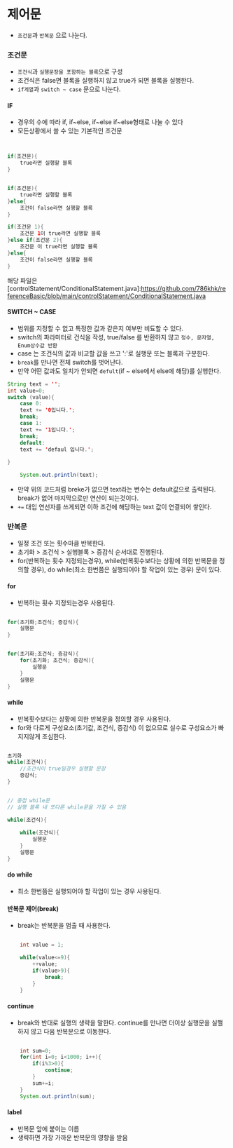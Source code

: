# 제어문

- `조건문`과 `반복문` 으로 나눈다.


### 조건문 

- `조건식`과 `실행문장을 포함하는 블록`으로 구성
- 조건식은 false면  블록을 실행하지 않고 true가 되면 블록을 실행한다.
- `if계열`과 `switch ~ case` 문으로 나눈다.

#### IF 

- 경우의 수에 따라 if, if~else, if~else if~else형태로 나눌 수 있다
- 모든상황에서 쓸 수 있는 기본적인 조건문

```java


if(조건문){
    true라면 실행할 블록
}


if(조건문){
    true라면 실행할 블록
}else{
    조건이 false라면 실행할 블록
}

if(조건문 1){
    조건문 1이 true라면 실행할 블록
}else if(조건문 2){
    조건문 이 true라면 실행할 블록
}else{
    조건이 false라면 실행할 블록
}

```

해당 파일은 
[controlStatement/ConditionalStatement.java]:https://github.com/786khk/referenceBasic/blob/main/controlStatement/ConditionalStatement.java 

#### SWITCH ~ CASE
- 범위를 지정할 수 없고 특정한 값과 같은지 여부만 비됴할 수 있다.
- switch의 파라미터로 건식을 작성, true/false 를 반환하지 않고 `정수, 문자열, Enum상수값 반환`
- case 는 조건식의 값과 비교할 값을 쓰고 ':'로 실행문 또는 블록과 구분한다.
- `break`를 만나면 전체 switch를 벗어난다.
- 만약 어떤 값과도 일치가 안되면 `defult`(if ~ else에서 else에 해당)를 실행한다. 

```java
String text = '';
int value=0;
switch (value){
    case 0: 
    text += '0입니다.';
    break;
    case 1:
    text += '1입니다.';
    break;
    default:
    text += 'defaul 입니다.';
    
}

    System.out.println(text);

```

- 만약 위의 코드처럼 breke가 없으면 text라는 변수는 default값으로 출력된다. break가 없어 마지막으로만 연산이 되는것이다.
- `+=` 대입 연선자를 쓰게되면 이하 조건에 해당하는 text 값이 연결되어 쌓인다.





### 반복문

- 일정 조건 또는 횟수마큼 반복한다.
- 초기화 > 조건식 > 실행블록 > 증감식 순서대로 진행된다.
- for(반복하는 횟수 지정되는경우), while(반복횟수보다는 상황에 의한 반복문을 정의할 경우), do while(최소 한번쯤은 실행되어야 할 작업이 있는 경우) 문이 있다.

#### for

- 반복하는 횟수 지정되는경우 사용된다.




```java

for(초기화;조건식; 증감식){
    실행문
}


for(초기화;조건식; 증감식){
    for(초기화; 조건식; 증감식){
        실행문
    }
    실행문
}

```



#### while

- 반복횟수보다는 상황에 의한 반복문을 정의할 경우 사용된다.
- for와 다르게 구성요소(초기값, 조건식, 증감식) 이 없으므로 실수로 구성요소가 빠지지않게 조심한다.

```java

초기화
while(조건식){
    //조건식이 true일경우 실행할 문장
    증감식;
}


// 중첩 while문
// 실행 블록 내 또다른 while문을 가질 수 있음

while(조건식){
    
    while(조건식){
        실행문
    }
    실행문
}

```


#### do while

- 최소 한번쯤은 실행되어야 할 작업이 있는 경우 사용된다.

#### 반복문 제어(break)

- break는 반복문을 멈출 때 사용한다.

```java

    int value = 1;

    while(value<=9){
        ++value;
        if(value>9){
            break;
        }
    }

```

#### continue

- break와 반대로 실행의 생략을 말한다. continue를 만나면 더이상 실행문을 실핼하지 않고 다음 반복문으로 이동한다.

```java

    int sum=0;
    for(int i=0; i<1000; i++){
        if(i%3>0){
            continue;
        }
        sum+=i;
    }
    System.out.println(sum);

```


#### label 
- 반복문 앞에 붙이는 이름
- 생략하면 가장 가까운 반복문의 영향을 받음

